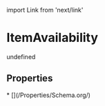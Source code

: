 import Link from 'next/link'
# ItemAvailability

undefined

## Properties

<Grid>
* [](/Properties/Schema.org/)

</Grid>

